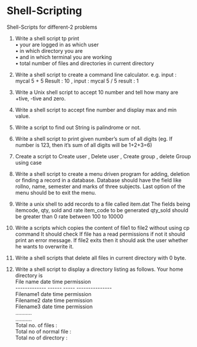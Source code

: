 # Shell-Scripting
Shell-Scripts for different-2 problems 



1) Write a shell script tp print <br />
•	your are logged in as which user <br />
•	in which directory you are <br />
•	and in which terminal you are working <br />
•	total number of files and directories in current directory <br />
 
 2) Write a shell script to create a command line calculator. 
e.g. input : mycal 5 + 5 Result : 10 , input : mycal 5 / 5 result : 1

3) Write a Unix shell script to accept 10 number and tell how many are +tive, -tive and zero. 


4) Write a shell script to accept fine number and display max and min value. 

5) Write a script to find out String is palindrome or not. 


6) Write a shell script to print given number’s sum of all digits (eg. If number is 123, then it’s sum of all digits will be 1+2+3=6)

7) Create a script to 
	Create user , Delete user , Create group , delete Group using case


8) Write a shell script to create a menu driven program for adding, deletion or finding a record in a database. Database should have the field like rollno, name, semester and marks of three subjects. Last option of the menu should be to exit the menu. 

9) Write a unix shell to add records to a file called item.dat The fields being itemcode, qty, sold and rate 
item_code to be generated 
qty_sold should be greater than 0 
	rate between 100 to 10000


10) Write a scripts which copies the content of file1 to file2 without using cp command It should check If file has a read permissions if not it should print an error message. If file2 exits then it should ask the user whether he wants to overwrite it. 


11) Write a shell scripts that delete all files in current directory with 0 byte. 



12) Write a shell script to display a directory listing as follows. Your home directory is <home directory name>  <br />
File name date time permission <br />
------------- ------ ----- --------------- <br />
Filename1 date time permission <br />
Filename2 date time permission <br />
Filename3 date time permission <br />
……….. <br />
……….. <br />
Total no. of files : <total number> <br />
Total no of normal file : <number> <br />
Total no of directory : <number><br />


